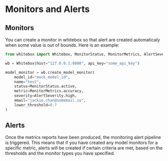 # Monitors and Alerts

## Monitors

You can create a monitor in whitebox so that alert are created automaticaly when some value is out of bounds. Here is an example:

```Python
from whitebox import Whitebox, MonitorStatus, MonitorMetrics, AlertSeverity

wb = Whitebox(host="127.0.0.1:8000", api_key="some_api_key")

model_monitor = wb.create_model_monitor(
    model_id="mock_model_id",
    name="test",
    status=MonitorStatus.active,
    metric=MonitorMetrics.accuracy,
    severity=AlertSeverity.high,
    email="jackie.chan@somemail.io",
    lower_threshold=0.7
)
```

## Alerts

Once the metrics reports have been produced, the monitoring alert pipeline is triggered. This means that if you have created any model monitors for a specific metric, alerts will be created if certain criteria are met, based on the thresholds and the monitor types you have specified.
